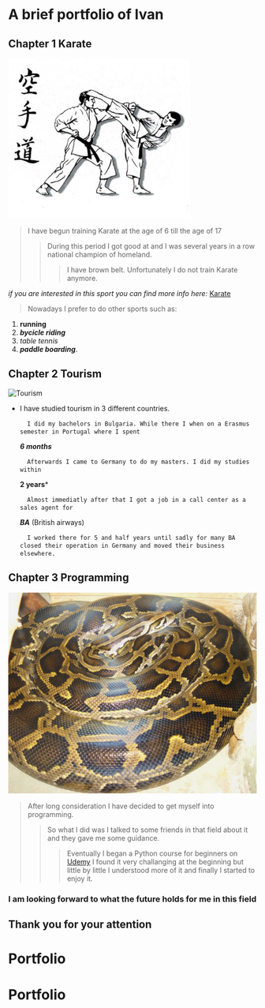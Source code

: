 <h1>A brief portfolio of Ivan</h1>


Chapter 1 Karate
---------

![Karate](Karate.png)

> I have begun training Karate at the age of 6 till the age of 17
>> During this period I got good at and I was several years in a row national champion of homeland.
>>> I have brown belt. Unfortunately I do not train Karate anymore.

*if you are interested in this sport you can find more info here:* [Karate](https://en.wikipedia.org/wiki/Karate)
> Nowadays I prefer to do other sports such as:
1. **running** 
2. ***bycicle riding*** 
3. *table tennis*
4. ***paddle boarding***.



Chapter 2 Tourism
-------

![Tourism](Tourism.jpg)

+ I have studied tourism in 3 different countries.
        
        I did my bachelors in Bulgaria. While there I when on a Erasmus semester in Portugal where I spent
     ***6 months***
        
        Afterwards I came to Germany to do my masters. I did my studies within 
        
    **2 years***

        Almost immediatly after that I got a job in a call center as a sales agent for
        
    ***BA*** (British airways)


        I worked there for 5 and half years until sadly for many BA closed their operation in Germany and moved their business elsewhere.


Chapter 3 Programming
----

![Python](Python.jpg)

>After long consideration I have decided to get myself into programming. 
>> So what I did was I talked to some friends in that field about it and they gave me some guidance.
>>> Eventually I began a Python course for beginners on [Udemy](www.udemy.org)
> I found it very challanging at the beginning but little by little I understood more of it and finally I started to enjoy it. 

<h3> I am looking forward to what the future holds for me in this field </h3>

<h2>Thank you for your attention</h2>






        
        
        









# Portfolio
# Portfolio
